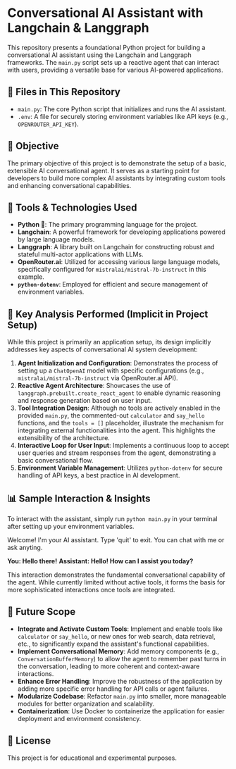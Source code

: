 # Conversational AI Assistant with Langchain & Langgraph

This repository presents a foundational Python project for building a conversational AI assistant using the Langchain and Langgraph frameworks. The `main.py` script sets up a reactive agent that can interact with users, providing a versatile base for various AI-powered applications.

## 📂 Files in This Repository

* `main.py`: The core Python script that initializes and runs the AI assistant.
* `.env`: A file for securely storing environment variables like API keys (e.g., `OPENROUTER_API_KEY`).

## 🎯 Objective

The primary objective of this project is to demonstrate the setup of a basic, extensible AI conversational agent. It serves as a starting point for developers to build more complex AI assistants by integrating custom tools and enhancing conversational capabilities.

## 🧰 Tools & Technologies Used

* **Python 🐍**: The primary programming language for the project.
* **Langchain**: A powerful framework for developing applications powered by large language models.
* **Langgraph**: A library built on Langchain for constructing robust and stateful multi-actor applications with LLMs.
* **OpenRouter.ai**: Utilized for accessing various large language models, specifically configured for `mistralai/mistral-7b-instruct` in this example.
* **`python-dotenv`**: Employed for efficient and secure management of environment variables.

## 🧪 Key Analysis Performed (Implicit in Project Setup)

While this project is primarily an application setup, its design implicitly addresses key aspects of conversational AI system development:

1.  **Agent Initialization and Configuration**: Demonstrates the process of setting up a `ChatOpenAI` model with specific configurations (e.g., `mistralai/mistral-7b-instruct` via OpenRouter.ai API).
2.  **Reactive Agent Architecture**: Showcases the use of `langgraph.prebuilt.create_react_agent` to enable dynamic reasoning and response generation based on user input.
3.  **Tool Integration Design**: Although no tools are actively enabled in the provided `main.py`, the commented-out `calculator` and `say_hello` functions, and the `tools = []` placeholder, illustrate the mechanism for integrating external functionalities into the agent. This highlights the extensibility of the architecture.
4.  **Interactive Loop for User Input**: Implements a continuous loop to accept user queries and stream responses from the agent, demonstrating a basic conversational flow.
5.  **Environment Variable Management**: Utilizes `python-dotenv` for secure handling of API keys, a best practice in AI development.

## 📊 Sample Interaction & Insights

To interact with the assistant, simply run `python main.py` in your terminal after setting up your environment variables.

Welcome! I'm your AI assistant. Type 'quit' to exit.
You can chat with me or ask anyting.

 **You: Hello there!**
 **Assistant: Hello! How can I assist you today?**

This interaction demonstrates the fundamental conversational capability of the agent. While currently limited without active tools, it forms the basis for more sophisticated interactions once tools are integrated.

## 🚀 Future Scope

* **Integrate and Activate Custom Tools**: Implement and enable tools like `calculator` or `say_hello`, or new ones for web search, data retrieval, etc., to significantly expand the assistant's functional capabilities.
* **Implement Conversational Memory**: Add memory components (e.g., `ConversationBufferMemory`) to allow the agent to remember past turns in the conversation, leading to more coherent and context-aware interactions.
* **Enhance Error Handling**: Improve the robustness of the application by adding more specific error handling for API calls or agent failures.
* **Modularize Codebase**: Refactor `main.py` into smaller, more manageable modules for better organization and scalability.
* **Containerization**: Use Docker to containerize the application for easier deployment and environment consistency.

## 🧾 License

This project is for educational and experimental purposes. 
